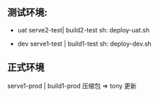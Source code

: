 ## 测试环境:
- uat 
serve2-test| build2-test sh: deploy-uat.sh

- dev 
serve1-test | build1-test sh: deploy-dev.sh
## 正式环境

serve1-prod | build1-prod 压缩包 => tony 更新